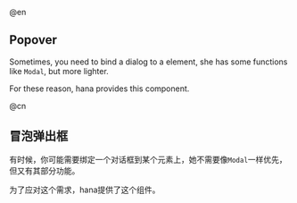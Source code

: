 @en
## Popover

Sometimes, you need to bind a dialog to a element, she has some functions like `Modal`, but more lighter.

For these reason, hana provides this component.

@cn
## 冒泡弹出框

有时候，你可能需要绑定一个对话框到某个元素上，她不需要像`Modal`一样优先，但又有其部分功能。

为了应对这个需求，hana提供了这个组件。
